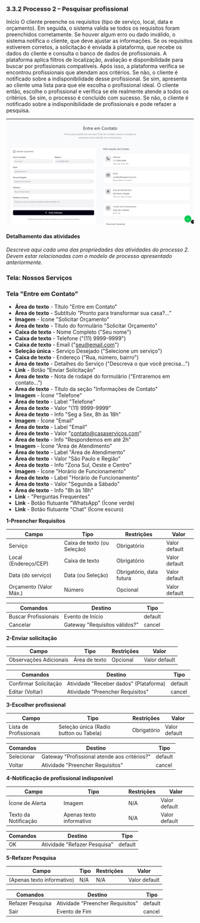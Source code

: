 ### 3.3.2 Processo 2 – Pesquisar profissional

Início
O cliente preenche os requisitos (tipo de serviço, local, data e orçamento). Em seguida, o sistema valida se todos os requisitos foram preenchidos corretamente. Se houver algum erro ou dado inválido, o sistema notifica o cliente, que deve ajustar as informações.
Se os requisitos estiverem corretos, a solicitação é enviada à plataforma, que recebe os dados do cliente e consulta o banco de dados de profissionais. A plataforma aplica filtros de localização, avaliação e disponibilidade para buscar por profissionais compatíveis.
Após isso, a plataforma verifica se encontrou profissionais que atendam aos critérios.
Se não, o cliente é notificado sobre a indisponibilidade desse profissional.
Se sim, apresenta ao cliente uma lista para que ele escolha o profissional ideal.
O cliente então, escolhe o profissional e verifica se ele realmente atende a todos os critérios.
Se sim, o processo é concluído com sucesso. Se não, o cliente é notificado sobre a indisponibilidade de profissionais e pode refazer a pesquisa.

![Exemplo de um Modelo BPMN do PROCESSO 2](entreemcontato.png "Modelo BPMN do Processo 2.")


#### Detalhamento das atividades

_Descreva aqui cada uma das propriedades das atividades do processo 2. 
Devem estar relacionadas com o modelo de processo apresentado anteriormente._

### Tela: Nossos Serviços

### Tela "Entre em Contato"
* **Área de texto** - Título "Entre em Contato"
* **Área de texto** - Subtítulo "Pronto para transformar sua casa?..."
* **Imagem** - Ícone "Solicitar Orçamento"
* **Área de texto** - Título do formulário "Solicitar Orçamento"
* **Caixa de texto** - Nome Completo ("Seu nome")
* **Caixa de texto** - Telefone ("(11) 9999-9999")
* **Caixa de texto** - Email ("seu@email.com")
* **Seleção única** - Serviço Desejado ("Selecione um serviço")
* **Caixa de texto** - Endereço ("Rua, número, bairro")
* **Área de texto** - Detalhes do Serviço ("Descreva o que você precisa...")
* **Link** - Botão "Enviar Solicitação"
* **Área de texto** - Nota de rodapé do formulário ("Entraremos em contato...")
* **Área de texto** - Título da seção "Informações de Contato"
* **Imagem** - Ícone "Telefone"
* **Área de texto** - Label "Telefone"
* **Área de texto** - Valor "(11) 9999-9999"
* **Área de texto** - Info "Seg a Sex, 8h às 18h"
* **Imagem** - Ícone "Email"
* **Área de texto** - Label "Email"
* **Área de texto** - Valor "contato@casaservicos.com"
* **Área de texto** - Info "Respondemos em até 2h"
* **Imagem** - Ícone "Área de Atendimento"
* **Área de texto** - Label "Área de Atendimento"
* **Área de texto** - Valor "São Paulo e Região"
* **Área de texto** - Info "Zona Sul, Oeste e Centro"
* **Imagem** - Ícone "Horário de Funcionamento"
* **Área de texto** - Label "Horário de Funcionamento"
* **Área de texto** - Valor "Segunda a Sábado"
* **Área de texto** - Info "8h às 18h"
* **Link** - "Perguntas Frequentes"
* **Link** - Botão flutuante "WhatsApp" (Ícone verde)
* **Link** - Botão flutuante "Chat" (Ícone escuro)



**1-Preencher Requisitos**

| **Campo**       | **Tipo**         | **Restrições** | **Valor** |
| ---             | ---              | ---            | ---               |
| Serviço | Caixa de texto (ou Seleção)  |   Obrigatório    |   Valor default       |
| Local (Endereço/CEP) | Caixa de texto  |   Obrigatório    |   Valor default       |
| Data (do serviço) | Data (ou Seleção)  |   Obrigatório, data futura    |   Valor default       |
| Orçamento (Valor Máx.) | Número  |   Opcional    |   Valor default       |


| **Comandos**         |  **Destino**                   | **Tipo** |
| ---                  | ---                            | ---               |
| Buscar Profissionais | Evento de Início  | default  |     
| Cancelar | Gateway "Requisitos válidos?"  | cancel |                |

**2-Enviar solicitação**

| **Campo**       | **Tipo**         | **Restrições** | **Valor** |
| ---             | ---              | ---            | ---               |
| Observações Adicionais | Área de texto  |     Opcional           |    Valor default               |


| **Comandos**         |  **Destino**                   | **Tipo**          |
| ---                  | ---                            | ---               |
| Confirmar Solicitação | Atividade "Receber dados" (Plataforma)  | default |
| Editar (Voltar) | Atividade "Preencher Requisitos"  | cancel |

**3-Escolher profissional**

| **Campo**       | **Tipo**         | **Restrições** | **Valor** |
| ---             | ---              | ---            | ---               |
| Lista de Profissionais | Seleção única (Radio button ou Tabela)  |     Obrigatório          |    Valor default               |


| **Comandos**         |  **Destino**                   | **Tipo**          |
| ---                  | ---                            | ---               |
| Selecionar | Gateway "Profissional atende aos critérios?"  | default |
| Voltar | Atividade "Preencher Requisitos"  | cancel |

**4-Notificação de profissional indisponível**

| **Campo**       | **Tipo**         | **Restrições** | **Valor** |
| ---             | ---              | ---            | ---               |
| Ícone de Alerta | Imagem  |  N/A    |    Valor default               |
| Texto da Notificação | Apenas texto informativo  |  N/A    |    Valor default               |


| **Comandos**         |  **Destino**                   | **Tipo**          |
| ---                  | ---                            | ---               |
| OK  | Atividade "Refazer Pesquisa" | default |

**5-Refazer Pesquisa**

| **Campo**       | **Tipo**         | **Restrições** | **Valor** |
| ---             | ---              | ---            | ---               |
| (Apenas texto informativo) | N/A  |  N/A    |    Valor default               |

| **Comandos**         |  **Destino**                   | **Tipo**          |
| ---                  | ---                            | ---               |
| Refazer Pesquisa | Atividade "Preencher Requisitos" | default |
| Sair | Evento de Fim | cancel |


